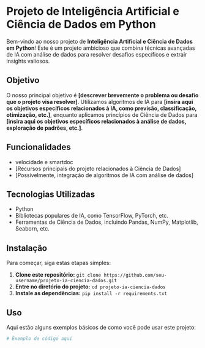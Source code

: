 # Projeto de Inteligência Artificial e Ciência de Dados em Python

Bem-vindo ao nosso projeto de **Inteligência Artificial e Ciência de Dados em Python**! Este é um projeto ambicioso que combina técnicas avançadas de IA com análise de dados para resolver desafios específicos e extrair insights valiosos.

## Objetivo

O nosso principal objetivo é **[descrever brevemente o problema ou desafio que o projeto visa resolver]**. Utilizamos algoritmos de IA para **[insira aqui os objetivos específicos relacionados à IA, como previsão, classificação, otimização, etc.]**, enquanto aplicamos princípios de Ciência de Dados para **[insira aqui os objetivos específicos relacionados à análise de dados, exploração de padrões, etc.]**.

## Funcionalidades

- velocidade e smartdoc
- [Recursos principais do projeto relacionados à Ciência de Dados]
- [Possivelmente, integração de algoritmos de IA com análise de dados]

## Tecnologias Utilizadas

- Python
- Bibliotecas populares de IA, como TensorFlow, PyTorch, etc.
- Ferramentas de Ciência de Dados, incluindo Pandas, NumPy, Matplotlib, Seaborn, etc.

## Instalação

Para começar, siga estas etapas simples:

1. **Clone este repositório:** `git clone https://github.com/seu-username/projeto-ia-ciencia-dados.git`
2. **Entre no diretório do projeto:** `cd projeto-ia-ciencia-dados`
3. **Instale as dependências:** `pip install -r requirements.txt`

## Uso

Aqui estão alguns exemplos básicos de como você pode usar este projeto:

```python
# Exemplo de código aqui
